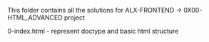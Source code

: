 This folder contains all the solutions for ALX-FRONTEND -> 0X00-HTML_ADVANCED project

0-index.html - represent doctype and basic html structure